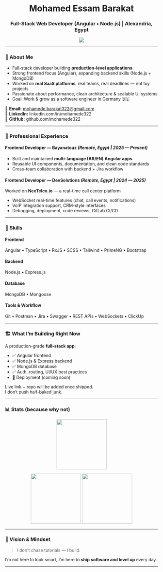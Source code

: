 <h1 align="center">Mohamed Essam Barakat</h1>
<h3 align="center">Full-Stack Web Developer (Angular • Node.js) | Alexandria, Egypt</h3>

<p align="center">
  <img src="https://komarev.com/ghpvc/?username=mohamede322&label=Profile%20Views&color=0e75b6&style=flat" />
</p>

---

### 🚀 About Me
- Full-stack developer building **production-level applications**
- Strong frontend focus (Angular), expanding backend skills (Node.js + MongoDB)
- Worked on **real SaaS platforms**, real teams, real deadlines — not toy projects
- Passionate about performance, clean architecture & scalable UI systems
- Goal: Work & grow as a software engineer in Germany 🇩🇪

📧 **Email:** mohamede.barakat322@gmail.com  
🔗 **LinkedIn:** linkedin.com/in/mohamede322  
🐙 **GitHub:** github.com/mohamede322  

---

### 💼 Professional Experience

#### **Frontend Developer — Bayanatouz** *(Remote, Egypt | 2025 — Present)*
- Built and maintained **multi-language (AR/EN) Angular apps**
- Reusable UI components, documentation, and clean code standards
- Cross-team collaboration with backend + Jira workflow

#### **Frontend Developer — DevSolutions** *(Remote, Egypt | 2024 — 2025)*
Worked on **NexTelco.io** — a real-time call center platform  
- WebSocket real-time features (chat, call events, notifications)
- VoIP integration support, CRM-style interfaces
- Debugging, deployment, code reviews, GitLab CI/CD

---

### 🧠 Skills

#### **Frontend**
Angular • TypeScript • RxJS • SCSS • Tailwind • PrimeNG • Bootstrap

#### **Backend**
Node.js • Express.js

#### **Database**
MongoDB • Mongoose

#### **Tools & Workflow**
Git • Postman • Jira • Swagger • REST APIs • WebSockets • ClickUp

---

### 🏗️ What I’m Building Right Now
A production-grade **full-stack app**:
- ✅ Angular frontend
- ✅ Node.js & Express backend
- ✅ MongoDB database
- ✅ Auth, routing, UI/UX best practices
- 🚀 Deployment (coming soon)

Live link + repo will be added once shipped.  
I don’t push half-baked junk.

---

### 📊 Stats (because why not)

<p align="center">
  <img height="165" src="https://github-readme-streak-stats.herokuapp.com/?user=mohamede322&theme=default" />
</p>
<p align="center">
  <img height="165" src="https://github-readme-stats.vercel.app/api?username=mohamede322&show_icons=true" />
  <img height="165" src="https://github-readme-stats.vercel.app/api/top-langs/?username=mohamede322&layout=compact" />
</p>

---

### 🏁 Vision & Mindset
> I don't chase tutorials — I build.

I’m not here to look smart, I’m here to **ship software and level up** every day.

---


